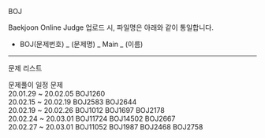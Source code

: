 BOJ

Baekjoon Online Judge
업로드 시, 파일명은 아래와 같이 통일합니다.

- BOJ(문제번호) _ (문제명) _ Main _ (이름) 

---

문제 리스트

  문제풀이 일정            	문제                              
  20.01.29 ~ 20.02.05	BOJ1260                         
  20.02.15 ~ 20.02.19	BOJ2583 BOJ2644                 
  20.02.19 ~ 20.02.26	BOJ1012 BOJ1697 BOJ2178         
  20.02.24 ~ 20.03.01	BOJ11724 BOJ14502 BOJ2667       
  20.02.27 ~ 20.03.01	BOJ11052 BOJ1987 BOJ2468 BOJ2758


